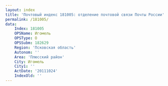 ```yaml
---
layout: index
title: 'Почтовый индекс 181005: отделение почтовой связи Почты России'
permalink: /181005/
data:
    Index: 181005
    OPSName: Игомель
    OPSType: О
    OPSSubm: 182629
    Region: 'Псковская область'
    Autonom: ''
    Area: 'Плюсский район'
    City: Игомель
    City1: ''
    ActDate: '20111024'
    IndexOld: ''
---
```

